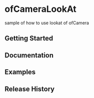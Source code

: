 # ofCameraLookAt

sample of how to use lookat of ofCamera

## Getting Started

## Documentation

## Examples

## Release History